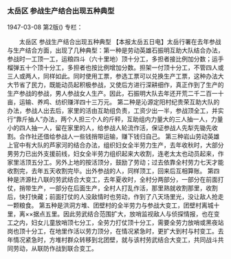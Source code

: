 ### 太岳区  参战生产结合出现五种典型

1947-03-08
第2版()
专栏：

　　太岳区
    参战生产结合出现五种典型
    【本报太岳五日电】太岳行署在去年参战与生产结合方面，出现了几种典型：第一种是劳动英雄石振明互助大队结合办法，参战时一工顶一工，运粮四斗（六十里地）顶十分工，多担者接比例加分数；运手榴弹五十个顶十分工，多担者也按比例增加分数。担架一付顶十分工，不管四人或三人或两人，同样如此。同时使用工票，参选工票可以兑换生产工票，这种办法大大节省了民力，既能动员起积极参战，又使后方进行深耕细作，真正作到了生产的生产参战的参战，男人参战女人生产。因此，石振明大队去年还开荒二千二百一十亩，运输、养鸡、纺织赚洋四十三万元。
    第二种是沁源定阳村纪贵荣互助大队的办法，参战人出去后，家里的活由互助组负责，工资少出一半，参战顶全工，并实行“靠斤抽人”办法，两个人担三个人的斤秤，互助组内力量大的三人抽一人，力量小的四人抽一人，留在家里的人，给参战人轮流作活，保证参战人先犁先锄先收割。合作社还借给参战人一些钱捎带运输，赚下钱归自己。
    第三种岩山劳动英雄上官中有大队的芦家河的结合办法，组织妇女全半劳力生产，去年收秋时，大部分男劳力已出外支援前线，妇女全半劳力组织起来大收割，连老太太也动员起来，作家里活顶五分工。另外上地的按活顶分，鼓励了劳动；过去依靠全村劳力七天才能收割完，去年五天收割完毕。出外参战的人，同样顶工，回来后互相算账。
    第四种是济源杜八联的劳武结合大变工，去年夏收时，全村分两部分，一部分在前面打仗，捎带生产，一部分在后面生产，全村人打乱作活，那里熟就收割那里，收割后，快打快藏；前面打仗的人没敌情时也劳动，作到了八天场里光，没让敌人抢走一颗粮食。
    第五种是洪洞方堆、团壁村的全半劳力与参战大变工，团壁村离城十里，离××据点五里。因此劳武结合范围扩大，放哨监视敌人与侦探情报，也在变工之内，妇女儿童放哨顶七分工，全劳力打仗顶十分工，需要全劳力放哨或黑夜站岗也顶十分工，在地里作活以劳力顶分，在情况紧急时，更扩大到村与村变工。去年情况紧急时，方堆村群众转移到北团壁，就与该村劳武结合大变工，共同战斗共同劳动，从联防作战到联合变工。
